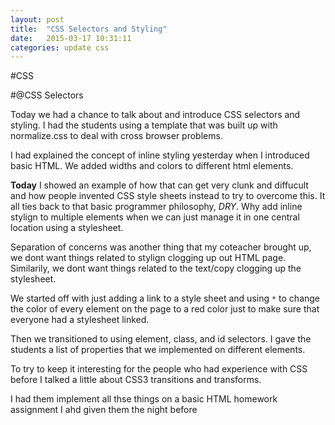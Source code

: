 ```yaml
---
layout: post
title:  "CSS Selectors and Styling"
date:   2015-03-17 10:31:11
categories: update css
---
```

#CSS

#@CSS Selectors

Today we had a chance to talk about and introduce CSS selectors and styling.
I had the students using a template that was built up with normalize.css to deal with cross browser problems.

I had explained the concept of inline styling yesterday when I introduced basic HTML. We added widths and colors to different html elements.

**Today** I showed an example of how that can get very clunk and diffucult and how people invented CSS style sheets instead to try to overcome this. It all ties back to that basic programmer philosophy, *DRY*. Why add inline stylign to multiple elements when we can just manage it in one central location using a stylesheet.

Separation of concerns was another thing that my coteacher brought up, we dont want things related to stylign clogging up out HTML page. Similarily, we dont want things related to the text/copy clogging up the stylesheet.

We started off with just adding a link to a style sheet and using `*` to change the color of every element on the page to a red color just to make sure that everyone had a stylesheet linked. 

Then we transitioned to using element, class, and id selectors. I gave the students a list of properties that we implemented on different elements. 

To try to keep it interesting for the people who had experience with CSS before I talked a little about CSS3 transitions and transforms. 

I had them implement all thse things on a basic HTML homework assignment I ahd given them the night before



